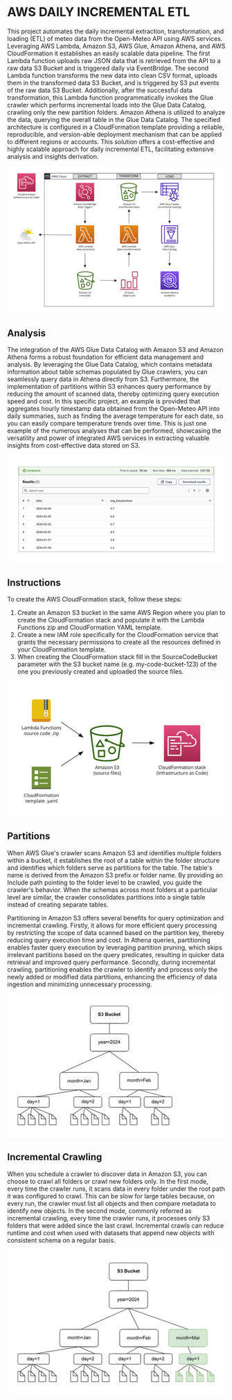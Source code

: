 # AWS DAILY INCREMENTAL ETL

[//]: # (<span style="background-color: #0563bb; color: white; padding: 4px 8px; border-radius: 8px; margin: 2px; 2px; display: inline-block;">Lambda</span>)

[//]: # (<span style="background-color: #0563bb; color: white; padding: 4px 8px; border-radius: 8px; margin: 2px; 2px; display: inline-block;">Glue</span>)

[//]: # (<span style="background-color: #0563bb; color: white; padding: 4px 8px; border-radius: 8px; margin: 2px; 2px; display: inline-block;">S3</span>)

[//]: # (<span style="background-color: #0563bb; color: white; padding: 4px 8px; border-radius: 8px; margin: 2px; 2px; display: inline-block;">Athena</span>)

[//]: # (<span style="background-color: #0563bb; color: white; padding: 4px 8px; border-radius: 8px; margin: 2px; 2px; display: inline-block;">Cloudformation</span>)

[//]: # (<span style="background-color: #0563bb; color: white; padding: 4px 8px; border-radius: 8px; margin: 2px; 2px; display: inline-block;">Python</span>)

[//]: # (<span style="background-color: #0563bb; color: white; padding: 4px 8px; border-radius: 8px; margin: 2px; 2px; display: inline-block;">EventBridge</span>)

[//]: # (<span style="background-color: #0563bb; color: white; padding: 4px 8px; border-radius: 8px; margin: 2px; 2px; display: inline-block;">S3 Partitions</span>)

[//]: # (<span style="background-color: #0563bb; color: white; padding: 4px 8px; border-radius: 8px; margin: 2px; 2px; display: inline-block;">S3 Events</span>)

This project automates the daily incremental extraction, transformation, and loading (ETL) of meteo data from the Open-Meteo API using AWS services. Leveraging AWS Lambda, Amazon S3, AWS Glue, Amazon Athena, and AWS CloudFormation it establishes an easily scalable data pipeline. The first Lambda function uploads raw JSON data that is retrieved from the API to a raw data S3 Bucket and is triggered daily via EventBridge. The second Lambda function transforms the new data into clean CSV format, uploads them in the transformed data S3 Bucket, and is triggered by S3 put events of the raw data S3 Bucket. Additionally, after the successful data transformation, this Lambda function programmatically invokes the Glue crawler which performs incremental loads into the Glue Data Catalog, crawling only the new partition folders. Amazon Athena is utilized to analyze the data, querying the overall table in the Glue Data Catalog. The specified architecture is configured in a CloudFormation template providing a reliable, reproducible, and version-able deployment mechanism that can be applied to different regions or accounts. This solution offers a cost-effective and highly scalable approach for daily incremental ETL, facilitating extensive analysis and insights derivation.

![AWS Architecture](images/aws-daily-incremental-etl-architecture.png)

## Analysis

The integration of the AWS Glue Data Catalog with Amazon S3 and Amazon Athena forms a robust foundation for efficient data management and analysis. By leveraging the Glue Data Catalog, which contains metadata information about table schemas populated by Glue crawlers, you can seamlessly query data in Athena directly from S3. Furthermore, the implementation of partitions within S3 enhances query performance by reducing the amount of scanned data, thereby optimizing query execution speed and cost. In this specific project, an example is provided that aggregates hourly timestamp data obtained from the Open-Meteo API into daily summaries, such as finding the average temperature for each date, so you can easily compare temperature trends over time. This is just one example of the numerous analyses that can be performed, showcasing the versatility and power of integrated AWS services in extracting valuable insights from cost-effective data stored on S3.

![Athena Results](images/athena-results.png)

## Instructions

To create the AWS CloudFormation stack, follow these steps:

1. Create an Amazon S3 bucket in the same AWS Region where you plan to create the CloudFormation stack and populate it with the Lambda Functions zip and CloudFormation YAML template.
2. Create a new IAM role specifically for the CloudFormation service that grants the necessary permissions to create all the resources defined in your CloudFormation template.
3. When creating the CloudFormation stack fill in the SourceCodeBucket parameter with the S3 bucket name (e.g. my-code-bucket-123) of the one you previously created and uploaded the source files.

![Instructions](images/cloudformation-s3-zip.png)


## Partitions

When AWS Glue's crawler scans Amazon S3 and identifies multiple folders within a bucket, it establishes the root of a table within the folder structure and identifies which folders serve as partitions for the table. The table's name is derived from the Amazon S3 prefix or folder name. By providing an Include path pointing to the folder level to be crawled, you guide the crawler's behavior. When the schemas across most folders at a particular level are similar, the crawler consolidates partitions into a single table instead of creating separate tables.

Partitioning in Amazon S3 offers several benefits for query optimization and incremental crawling. Firstly, it allows for more efficient query processing by restricting the scope of data scanned based on the partition key, thereby reducing query execution time and cost. In Athena queries, partitioning enables faster query execution by leveraging partition pruning, which skips irrelevant partitions based on the query predicates, resulting in quicker data retrieval and improved query performance. Secondly, during incremental crawling, partitioning enables the crawler to identify and process only the newly added or modified data partitions, enhancing the efficiency of data ingestion and minimizing unnecessary processing.

![S3 Partitions](images/s3-partitions.png)


## Incremental Crawling

When you schedule a crawler to discover data in Amazon S3, you can choose to crawl all folders or crawl new folders only. In the first mode, every time the crawler runs, it scans data in every folder under the root path it was configured to crawl. This can be slow for large tables because, on every run, the crawler must list all objects and then compare metadata to identify new objects. In the second mode, commonly referred as incremental crawling, every time the crawler runs, it processes only S3 folders that were added since the last crawl. Incremental crawls can reduce runtime and cost when used with datasets that append new objects with consistent schema on a regular basis.

![S3 New Partitions](images/s3-new-partitions.png)



